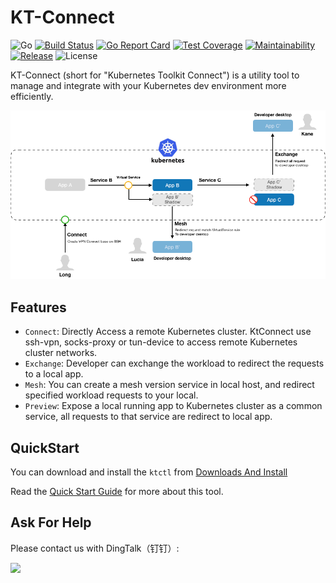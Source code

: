 KT-Connect
===========

![Go](https://github.com/alibaba/kt-connect/workflows/Go/badge.svg)
[![Build Status](https://travis-ci.org/alibaba/kt-connect.svg?branch=master)](https://travis-ci.org/alibaba/kt-connect)
[![Go Report Card](https://goreportcard.com/badge/github.com/alibaba/kt-connect)](https://goreportcard.com/report/github.com/alibaba/kt-connect)
[![Test Coverage](https://api.codeclimate.com/v1/badges/eb13b3946784bd7c67cc/test_coverage)](https://codeclimate.com/github/alibaba/kt-connect/test_coverage)
[![Maintainability](https://api.codeclimate.com/v1/badges/eb13b3946784bd7c67cc/maintainability)](https://codeclimate.com/github/alibaba/kt-connect/maintainability)
[![Release](https://img.shields.io/github/release/alibaba/kt-connect.svg?style=flat-square)](https://img.shields.io/github/release/alibaba/kt-connect.svg?style=flat-square)
![License](https://img.shields.io/github/license/alibaba/kt-connect.svg)

KT-Connect (short for "Kubernetes Toolkit Connect") is a utility tool to
manage and integrate with your Kubernetes dev environment more efficiently.

![Arch](./docs/media/arch.png)

## Features

* `Connect`: Directly Access a remote Kubernetes cluster. KtConnect use ssh-vpn, socks-proxy or tun-device to access remote Kubernetes cluster networks.
* `Exchange`: Developer can exchange the workload to redirect the requests to a local app.
* `Mesh`: You can create a mesh version service in local host, and redirect specified workload requests to your local.
* `Preview`: Expose a local running app to Kubernetes cluster as a common service, all requests to that service are redirect to local app.

## QuickStart

You can download and install the `ktctl` from [Downloads And Install](docs/en-us/downloads.md)

Read the [Quick Start Guide](docs/en-us/quickstart.md) for more about this tool.

## Ask For Help

Please contact us with DingTalk（钉钉）:

<img src="https://img.alicdn.com/imgextra/i4/O1CN01sTW3D61NzAFgUCNqz_!!6000000001640-0-tps-573-657.jpg" width="50%"></img>

